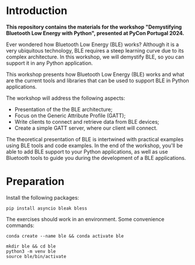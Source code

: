 # Introduction
**This repository contains the materials for the workshop "Demystifying Bluetooth Low Energy with Python", presented at PyCon Portugal 2024.**

Ever wondered how Bluetooth Low Energy (BLE) works? Although it is a very ubiquitous technology, BLE requires a steep learning curve due to its complex architecture. In this workshop, we will demystify BLE, so you can support it in any Python application.

This workshop presents how Bluetooth Low Energy (BLE) works and what are the current tools and libraries that can be used to support BLE in Python applications.

The workshop will address the following aspects:

- Presentation of the the BLE architecture;
- Focus on the Generic Attribute Profile (GATT);
- Write clients to connect and retrieve data from BLE devices;
- Create a simple GATT server, where our client will connect.

The theoretical presentation of BLE is intertwined with practical examples using BLE tools and code examples. In the end of the workshop, you'll be able to add BLE support to your Python applications, as well as use Bluetooth tools to guide you during the development of a BLE applications.

# Preparation
Install the following packages:
```
pip install asyncio bleak bless
```

The exercises should work in an environment. Some convenience commands:
```
conda create --name ble && conda activate ble
````
```
mkdir ble && cd ble
python3 -m venv ble
source ble/bin/activate
```